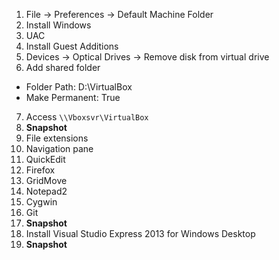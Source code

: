 
1. File -> Preferences -> Default Machine Folder
2. Install Windows
3. UAC
4. Install Guest Additions
5. Devices -> Optical Drives -> Remove disk from virtual drive
6. Add shared folder
  - Folder Path: D:\VirtualBox
  - Make Permanent: True
7. Access `\\Vboxsvr\VirtualBox`
8. **Snapshot**
9. File extensions
10. Navigation pane
11. QuickEdit
12. Firefox
13. GridMove
14. Notepad2
15. Cygwin
16. Git
17. **Snapshot**
18. Install Visual Studio Express 2013 for Windows Desktop
19. **Snapshot**
